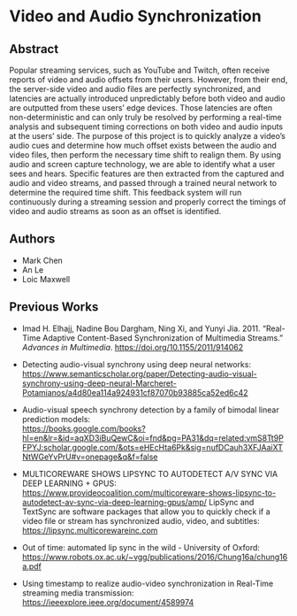 # Video and Audio Synchronization

## Abstract
Popular streaming services, such as YouTube and Twitch, often receive reports of video and audio offsets from their users. However, from their end, the server-side video and audio files are perfectly synchronized, and latencies are actually introduced unpredictably before both video and audio are outputted from these users’ edge devices. Those latencies are often non-deterministic and can only truly be resolved by performing a real-time analysis and subsequent timing corrections on both video and audio inputs at the users’ side. The purpose of this project is to quickly analyze a video’s audio cues and determine how much offset exists between the audio and video files, then perform the necessary time shift to realign them. By using audio and screen capture technology, we are able to identify what a user sees and hears. Specific features are then extracted from the captured and audio and video streams, and passed through a trained neural network to determine the required time shift. This feedback system will run continuously during a streaming session and properly correct the timings of video and audio streams as soon as an offset is identified.

## Authors
- Mark Chen
- An Le
- Loic Maxwell

## Previous Works
- Imad H. Elhajj, Nadine Bou Dargham, Ning Xi, and Yunyi Jia. 2011. “Real-Time Adaptive Content-Based Synchronization of Multimedia Streams.” *Advances in Multimedia*. https://doi.org/10.1155/2011/914062

- Detecting audio-visual synchrony using deep neural networks:\
https://www.semanticscholar.org/paper/Detecting-audio-visual-synchrony-using-deep-neural-Marcheret-Potamianos/a4d80ea114a924931cf87070b93885ca52ed6c42


- Audio-visual speech synchrony detection by a family of bimodal linear prediction models:\
https://books.google.com/books?hl=en&lr=&id=aqXD3iBuQewC&oi=fnd&pg=PA31&dq=related:vmS8Tt9PFPYJ:scholar.google.com/&ots=eHEcHta6Pk&sig=nufDCauh3XFJAaiXTNtWGeYvPrU#v=onepage&q&f=false


- MULTICOREWARE SHOWS LIPSYNC TO AUTODETECT A/V SYNC VIA DEEP LEARNING + GPUS:\
https://www.provideocoalition.com/multicoreware-shows-lipsync-to-autodetect-av-sync-via-deep-learning-gpus/amp/
LipSync and TextSync are software packages that allow you to quickly check if a video file or stream has synchronized audio, video, and subtitles:
https://lipsync.multicorewareinc.com


- Out of time: automated lip sync in the wild - University of Oxford:\
https://www.robots.ox.ac.uk/~vgg/publications/2016/Chung16a/chung16a.pdf


- Using timestamp to realize audio-video synchronization in Real-Time streaming media transmission:\
https://ieeexplore.ieee.org/document/4589974
